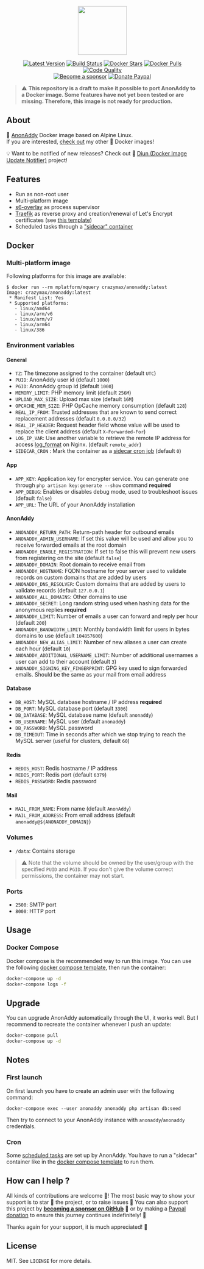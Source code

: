 <p align="center"><a href="https://github.com/crazy-max/docker-anonaddy" target="_blank"><img height="128" src="https://raw.githubusercontent.com/crazy-max/docker-anonaddy/master/.res/docker-anonaddy.jpg"></a></p>

<p align="center">
  <a href="https://hub.docker.com/r/crazymax/anonaddy/tags?page=1&ordering=last_updated"><img src="https://img.shields.io/github/v/tag/crazy-max/docker-anonaddy?label=version&style=flat-square" alt="Latest Version"></a>
  <a href="https://github.com/crazy-max/docker-anonaddy/actions?workflow=build"><img src="https://github.com/crazy-max/docker-anonaddy/workflows/build/badge.svg" alt="Build Status"></a>
  <a href="https://hub.docker.com/r/crazymax/anonaddy/"><img src="https://img.shields.io/docker/stars/crazymax/anonaddy.svg?style=flat-square" alt="Docker Stars"></a>
  <a href="https://hub.docker.com/r/crazymax/anonaddy/"><img src="https://img.shields.io/docker/pulls/crazymax/anonaddy.svg?style=flat-square" alt="Docker Pulls"></a>
  <a href="https://www.codacy.com/app/crazy-max/docker-anonaddy"><img src="https://img.shields.io/codacy/grade/2816d13dcb64417eb71783a16e12a777.svg?style=flat-square" alt="Code Quality"></a>
  <br /><a href="https://github.com/sponsors/crazy-max"><img src="https://img.shields.io/badge/sponsor-crazy--max-181717.svg?logo=github&style=flat-square" alt="Become a sponsor"></a>
  <a href="https://www.paypal.me/crazyws"><img src="https://img.shields.io/badge/donate-paypal-00457c.svg?logo=paypal&style=flat-square" alt="Donate Paypal"></a>
</p>

> :warning: **This repository is a draft to make it possible to port AnonAddy to a Docker image. Some features have not yet been tested or are missing. Therefore, this image is not ready for production.**

## About

🐳 [AnonAddy](https://anonaddy.com/) Docker image based on Alpine Linux.<br />
If you are interested, [check out](https://hub.docker.com/r/crazymax/) my other 🐳 Docker images!

💡 Want to be notified of new releases? Check out 🔔 [Diun (Docker Image Update Notifier)](https://github.com/crazy-max/diun) project!

## Features

* Run as non-root user
* Multi-platform image
* [s6-overlay](https://github.com/just-containers/s6-overlay/) as process supervisor
* [Traefik](https://github.com/containous/traefik-library-image) as reverse proxy and creation/renewal of Let's Encrypt certificates (see [this template](examples/traefik))
* Scheduled tasks through a ["sidecar" container](#cron)

## Docker

### Multi-platform image

Following platforms for this image are available:

```
$ docker run --rm mplatform/mquery crazymax/anonaddy:latest
Image: crazymax/anonaddy:latest
 * Manifest List: Yes
 * Supported platforms:
   - linux/amd64
   - linux/arm/v6
   - linux/arm/v7
   - linux/arm64
   - linux/386
```

### Environment variables

#### General

* `TZ`: The timezone assigned to the container (default `UTC`)
* `PUID`: AnonAddy user id (default `1000`)
* `PGID`: AnonAddy group id (default `1000`)
* `MEMORY_LIMIT`: PHP memory limit (default `256M`)
* `UPLOAD_MAX_SIZE`: Upload max size (default `16M`)
* `OPCACHE_MEM_SIZE`: PHP OpCache memory consumption (default `128`)
* `REAL_IP_FROM`: Trusted addresses that are known to send correct replacement addresses (default `0.0.0.0/32`)
* `REAL_IP_HEADER`: Request header field whose value will be used to replace the client address (default `X-Forwarded-For`)
* `LOG_IP_VAR`: Use another variable to retrieve the remote IP address for access [log_format](http://nginx.org/en/docs/http/ngx_http_log_module.html#log_format) on Nginx. (default `remote_addr`)
* `SIDECAR_CRON` : Mark the container as a [sidecar cron job](#cron) (default `0`)

#### App

* `APP_KEY`: Application key for encrypter service. You can generate one through `php artisan key:generate --show` command **required**
* `APP_DEBUG`: Enables or disables debug mode, used to troubleshoot issues (default `false`)
* `APP_URL`: The URL of your AnonAddy installation

#### AnonAddy

* `ANONADDY_RETURN_PATH`: Return-path header for outbound emails
* `ANONADDY_ADMIN_USERNAME`: If set this value will be used and allow you to receive forwarded emails at the root domain
* `ANONADDY_ENABLE_REGISTRATION`: If set to false this will prevent new users from registering on the site (default `false`)
* `ANONADDY_DOMAIN`: Root domain to receive email from
* `ANONADDY_HOSTNAME`: FQDN hostname for your server used to validate records on custom domains that are added by users
* `ANONADDY_DNS_RESOLVER`: Custom domains that are added by users to validate records (default `127.0.0.1`)
* `ANONADDY_ALL_DOMAINS`: Other domains to use
* `ANONADDY_SECRET`: Long random string used when hashing data for the anonymous replies **required**
* `ANONADDY_LIMIT`: Number of emails a user can forward and reply per hour (default `200`)
* `ANONADDY_BANDWIDTH_LIMIT`: Monthly bandwidth limit for users in bytes domains to use (default `104857600`)
* `ANONADDY_NEW_ALIAS_LIMIT`: Number of new aliases a user can create each hour (default `10`)
* `ANONADDY_ADDITIONAL_USERNAME_LIMIT`: Number of additional usernames a user can add to their account (default `3`)
* `ANONADDY_SIGNING_KEY_FINGERPRINT`: GPG key used to sign forwarded emails. Should be the same as your mail from email address

#### Database

* `DB_HOST`: MySQL database hostname / IP address **required**
* `DB_PORT`: MySQL database port (default `3306`)
* `DB_DATABASE`: MySQL database name (default `anonaddy`)
* `DB_USERNAME`: MySQL user (default `anonaddy`)
* `DB_PASSWORD`: MySQL password
* `DB_TIMEOUT`: Time in seconds after which we stop trying to reach the MySQL server (useful for clusters, default `60`)

#### Redis

* `REDIS_HOST`: Redis hostname / IP address
* `REDIS_PORT`: Redis port (default `6379`)
* `REDIS_PASSWORD`: Redis password

#### Mail

* `MAIL_FROM_NAME`: From name (default `AnonAddy`)
* `MAIL_FROM_ADDRESS`: From email address (default `anonaddy@${ANONADDY_DOMAIN}`)

### Volumes

* `/data`: Contains storage

> :warning: Note that the volume should be owned by the user/group with the specified `PUID` and `PGID`. If you don't give the volume correct permissions, the container may not start.

### Ports

* `2500`: SMTP port
* `8000`: HTTP port

## Usage

### Docker Compose

Docker compose is the recommended way to run this image. You can use the following [docker compose template](examples/compose/docker-compose.yml), then run the container:

```bash
docker-compose up -d
docker-compose logs -f
```

## Upgrade

You can upgrade AnonAddy automatically through the UI, it works well. But I recommend to recreate the container whenever I push an update:

```bash
docker-compose pull
docker-compose up -d
```

## Notes

### First launch

On first launch you have to create an admin user with the following command:

```
docker-compose exec --user anonaddy anonaddy php artisan db:seed
```

Then try to connect to your AnonAddy instance with `anonaddy`/`anonaddy` credentials.

### Cron

Some [scheduled tasks](https://laravel.com/docs/master/scheduling) are set up by AnonAddy. You have to run a "sidecar" container like in the [docker compose template](examples/compose/docker-compose.yml) to run them.

## How can I help ?

All kinds of contributions are welcome :raised_hands:! The most basic way to show your support is to star :star2: the project, or to raise issues :speech_balloon: You can also support this project by [**becoming a sponsor on GitHub**](https://github.com/sponsors/crazy-max) :clap: or by making a [Paypal donation](https://www.paypal.me/crazyws) to ensure this journey continues indefinitely! :rocket:

Thanks again for your support, it is much appreciated! :pray:

## License

MIT. See `LICENSE` for more details.
